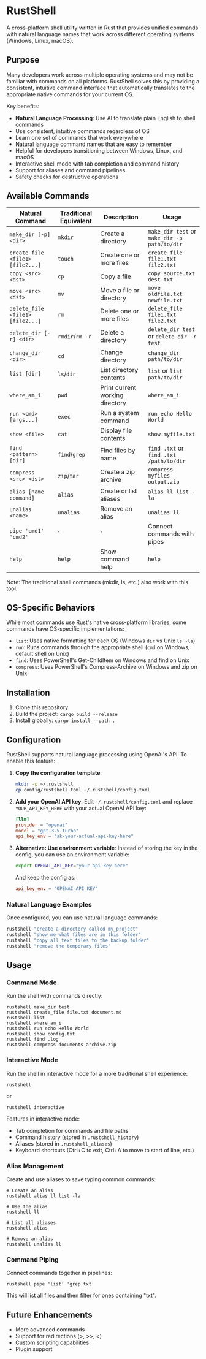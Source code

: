 # RustShell

A cross-platform shell utility written in Rust that provides unified commands with natural language names that work across different operating systems (Windows, Linux, macOS).

## Purpose

Many developers work across multiple operating systems and may not be familiar with commands on all platforms. RustShell solves this by providing a consistent, intuitive command interface that automatically translates to the appropriate native commands for your current OS.

Key benefits:
- **Natural Language Processing**: Use AI to translate plain English to shell commands
- Use consistent, intuitive commands regardless of OS
- Learn one set of commands that work everywhere
- Natural language command names that are easy to remember
- Helpful for developers transitioning between Windows, Linux, and macOS
- Interactive shell mode with tab completion and command history
- Support for aliases and command pipelines
- Safety checks for destructive operations

## Available Commands

| Natural Command | Traditional Equivalent | Description | Usage |
|----------------|------------------------|-------------|-------|
| `make_dir [-p] <dir>` | `mkdir` | Create a directory | `make_dir test` or `make_dir -p path/to/dir` |
| `create_file <file1> [file2...]` | `touch` | Create one or more files | `create_file file1.txt file2.txt` |
| `copy <src> <dst>` | `cp` | Copy a file | `copy source.txt dest.txt` |
| `move <src> <dst>` | `mv` | Move a file or directory | `move oldfile.txt newfile.txt` |
| `delete_file <file1> [file2...]` | `rm` | Delete one or more files | `delete_file file1.txt file2.txt` |
| `delete_dir [-r] <dir>` | `rmdir`/`rm -r` | Delete a directory | `delete_dir test` or `delete_dir -r test` |
| `change_dir <dir>` | `cd` | Change directory | `change_dir path/to/dir` |
| `list [dir]` | `ls`/`dir` | List directory contents | `list` or `list path/to/dir` |
| `where_am_i` | `pwd` | Print current working directory | `where_am_i` |
| `run <cmd> [args...]` | `exec` | Run a system command | `run echo Hello World` |
| `show <file>` | `cat` | Display file contents | `show myfile.txt` |
| `find <pattern> [dir]` | `find`/`grep` | Find files by name | `find .txt` or `find .txt /path/to/dir` |
| `compress <src> <dst>` | `zip`/`tar` | Create a zip archive | `compress myfiles output.zip` |
| `alias [name command]` | `alias` | Create or list aliases | `alias ll list -la` |
| `unalias <name>` | `unalias` | Remove an alias | `unalias ll` |
| `pipe 'cmd1' 'cmd2'` | `|` | Connect commands with pipes | `pipe 'list' 'grep txt'` |
| `help` | `help` | Show command help | `help` |

Note: The traditional shell commands (mkdir, ls, etc.) also work with this tool.

## OS-Specific Behaviors

While most commands use Rust's native cross-platform libraries, some commands have OS-specific implementations:

- `list`: Uses native formatting for each OS (Windows `dir` vs Unix `ls -la`)
- `run`: Runs commands through the appropriate shell (`cmd` on Windows, default shell on Unix)
- `find`: Uses PowerShell's Get-ChildItem on Windows and find on Unix
- `compress`: Uses PowerShell's Compress-Archive on Windows and zip on Unix

## Installation

1. Clone this repository
2. Build the project: `cargo build --release`
3. Install globally: `cargo install --path .`

## Configuration

RustShell supports natural language processing using OpenAI's API. To enable this feature:

1. **Copy the configuration template**:
   ```bash
   mkdir -p ~/.rustshell
   cp config/rustshell.toml ~/.rustshell/config.toml
   ```

2. **Add your OpenAI API key**:
   Edit `~/.rustshell/config.toml` and replace `YOUR_API_KEY_HERE` with your actual OpenAI API key:
   ```toml
   [llm]
   provider = "openai"
   model = "gpt-3.5-turbo"
   api_key_env = "sk-your-actual-api-key-here"
   ```

3. **Alternative: Use environment variable**:
   Instead of storing the key in the config, you can use an environment variable:
   ```bash
   export OPENAI_API_KEY="your-api-key-here"
   ```
   And keep the config as:
   ```toml
   api_key_env = "OPENAI_API_KEY"
   ```

### Natural Language Examples

Once configured, you can use natural language commands:

```bash
rustshell "create a directory called my_project"
rustshell "show me what files are in this folder"  
rustshell "copy all text files to the backup folder"
rustshell "remove the temporary files"
```

## Usage

### Command Mode

Run the shell with commands directly:

```
rustshell make_dir test
rustshell create_file file.txt document.md
rustshell list
rustshell where_am_i
rustshell run echo Hello World
rustshell show config.txt
rustshell find .log
rustshell compress documents archive.zip
```

### Interactive Mode

Run the shell in interactive mode for a more traditional shell experience:

```
rustshell
```

or

```
rustshell interactive
```

Features in interactive mode:
- Tab completion for commands and file paths
- Command history (stored in `.rustshell_history`)
- Aliases (stored in `.rustshell_aliases`)
- Keyboard shortcuts (Ctrl+C to exit, Ctrl+A to move to start of line, etc.)

### Alias Management

Create and use aliases to save typing common commands:

```
# Create an alias
rustshell alias ll list -la

# Use the alias
rustshell ll

# List all aliases
rustshell alias

# Remove an alias
rustshell unalias ll
```

### Command Piping

Connect commands together in pipelines:

```
rustshell pipe 'list' 'grep txt'
```

This will list all files and then filter for ones containing "txt".

## Future Enhancements

- More advanced commands
- Support for redirections (>, >>, <)
- Custom scripting capabilities
- Plugin support 